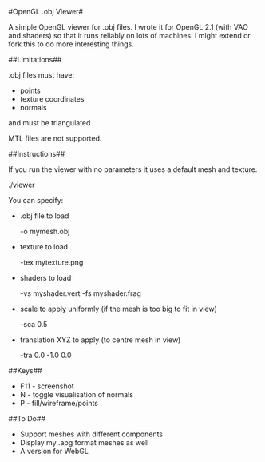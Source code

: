 #OpenGL .obj Viewer#

A simple OpenGL viewer for .obj files.
I wrote it for OpenGL 2.1 (with VAO and shaders) so that it runs reliably on
lots of machines.
I might extend or fork this to do more interesting things.

##Limitations##

.obj files must have:
* points
* texture coordinates
* normals

and must be triangulated

MTL files are not supported.


##Instructions##

If you run the viewer with no parameters it uses a default mesh and texture.

  ./viewer

You can specify:

* .obj file to load

    -o mymesh.obj

* texture to load

    -tex mytexture.png

* shaders to load

    -vs myshader.vert -fs myshader.frag

* scale to apply uniformly (if the mesh is too big to fit in view)

    -sca 0.5

* translation XYZ to apply (to centre mesh in view)

    -tra 0.0 -1.0 0.0

##Keys##

* F11 - screenshot
* N - toggle visualisation of normals
* P - fill/wireframe/points

##To Do##

* Support meshes with different components
* Display my .apg format meshes as well
* A version for WebGL
